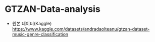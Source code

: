# GTZAN-Data-analysis
- 원본 데이터(Kaggle)
https://www.kaggle.com/datasets/andradaolteanu/gtzan-dataset-music-genre-classification
